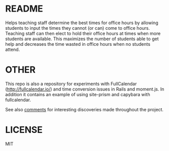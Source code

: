 # README

Helps teaching staff determine the best times for office hours by allowing students to input the times they cannot (or can) come to office hours.
Teaching staff can then elect to hold their office hours at times when more students are available.  This maximizes the number of students able to get help and decreases the time wasted in office hours when no students attend.

# OTHER

This repo is also a repository for experiments with FullCalendar (http://fullcalendar.io/) and time conversion issues in Rails and moment.js. 
In addition it contains an example of using site-prism and capybara with fullcalendar.  

See also [comments](COMMENTS.md) for interesting discoveries made throughout the project.

# LICENSE
MIT
